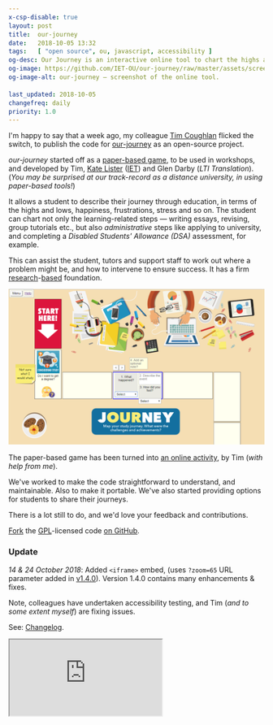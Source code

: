 ```yaml
---
x-csp-disable: true
layout: post
title:  our-journey
date:   2018-10-05 13:32
tags:   [ "open source", ou, javascript, accessibility ]
og-desc: Our Journey is an interactive online tool to chart the highs and lows of student journeys.
og-image: https://github.com/IET-OU/our-journey/raw/master/assets/screenshot-1.png
og-image-alt: our-journey — screenshot of the online tool.

last_updated: 2018-10-05
changefreq: daily
priority: 1.0
---
```


I'm happy to say that a week ago, my colleague [Tim Coughlan][tim] flicked the switch,
to publish the code for [our-journey][] as an open-source project.

_our-journey_ started off as a [paper-based game][download], to be used in workshops,
and developed by Tim, [Kate Lister][kate] ([IET][]) and Glen Darby (_LTI Translation_).
(_You may be surprised at our track-record as a distance university, in using paper-based tools!_)

It allows a student to describe their journey through education, in terms of the highs and lows,
happiness, frustrations, stress and so on.
The student can chart not only the learning-related steps — writing essays, revising, group tutorials etc.,
but also _administrative_ steps like applying to university, and completing a _Disabled Students' Allowance (DSA)_ assessment, for example.

This can assist the student, tutors and support staff to work out where a problem might be,
and how to intervene to ensure success.
It has a firm [research][oro]-[based][oro-2] foundation.
<!--([Coughlan & Lister, 2018][oro]; [Coughlan, Ullmann & Lister, 2017][oro-2])-->

[![Screenshot of the online tool][image]][our-journey]

The paper-based game has been turned into [an online activity][tool], by Tim (_with help from me_).

We've worked to make the code straightforward to understand, and maintainable.
Also to make it portable.
We've also started providing options for students to share their journeys.

There is a lot still to do, and we'd love your feedback and contributions.

[Fork][gh] the [GPL][]-licensed code [on GitHub][gh].

### Update

_14 & 24 October 2018_: Added `<iframe>` embed, (uses `?zoom=65` URL parameter added in [v1.4.0][log]).
Version 1.4.0 contains many enhancements & fixes.

Note, colleagues have undertaken accessibility testing, and Tim (_and to some extent myself_) are fixing issues.

See: [Changelog][log].

<iframe src="https://iet-ou.github.io/our-journey/tool/?zoom=65&embed=1&demo=1" allowfullscreen ></iframe>

[tim]: https://iet.open.ac.uk/people/tim.coughlan
[kate]: https://twitter.com/KateMarburg
[iet]: https://iet.open.ac.uk/
  "Institute of Educational Technology (IET), at The Open University."
[our-journey]: https://iet-ou.github.io/our-journey/ "our-journey"
[download]: https://iet-ou.github.io/our-journey/download.html "PDF downloads"
[tool]: https://iet-ou.github.io/our-journey/tool/?demo=1
[gh]: https://github.com/IET-OU/our-journey "'our-journey' on GitHub"
[gpl]: https://github.com/IET-OU/our-journey/blob/master/LICENSE.txt
  "GNU General Public License v3.0 [GPL-3.0+]"
[log]: https://github.com/IET-OU/our-journey/blob/master/docs/CHANGELOG.md
  "Changelog / release notes"

[oro]: https://oro.open.ac.uk/54760/
  "Paper: The accessibility of administrative processes: Assessing the impacts on students in higher education. Coughlan & Lister, 2018."
[oro-2]: https://oro.open.ac.uk/48991/
  "Paper: Understanding Accessibility as a Process through the Analysis of Feedback from Disabled Students. Coughlan, Ullmann & Lister, 2017."
[image]: https://github.com/IET-OU/our-journey/raw/master/assets/screenshot-1.png

[End]: //.
